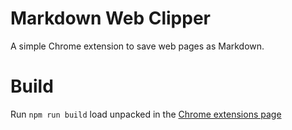 # Markdown Web Clipper
A simple Chrome extension to save web pages as Markdown.

# Build
Run `npm run build` load unpacked in the [Chrome extensions page](chrome://extensions)
